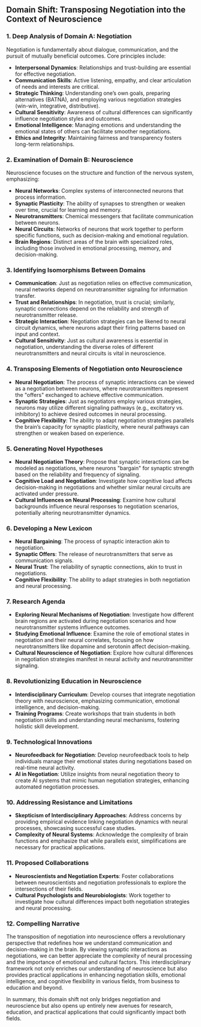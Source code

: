 ## Domain Shift: Transposing Negotiation into the Context of Neuroscience

### 1. Deep Analysis of Domain A: Negotiation
Negotiation is fundamentally about dialogue, communication, and the pursuit of mutually beneficial outcomes. Core principles include:

- **Interpersonal Dynamics**: Relationships and trust-building are essential for effective negotiation.
- **Communication Skills**: Active listening, empathy, and clear articulation of needs and interests are critical.
- **Strategic Thinking**: Understanding one’s own goals, preparing alternatives (BATNA), and employing various negotiation strategies (win-win, integrative, distributive).
- **Cultural Sensitivity**: Awareness of cultural differences can significantly influence negotiation styles and outcomes.
- **Emotional Intelligence**: Managing emotions and understanding the emotional states of others can facilitate smoother negotiations.
- **Ethics and Integrity**: Maintaining fairness and transparency fosters long-term relationships.

### 2. Examination of Domain B: Neuroscience
Neuroscience focuses on the structure and function of the nervous system, emphasizing:

- **Neural Networks**: Complex systems of interconnected neurons that process information.
- **Synaptic Plasticity**: The ability of synapses to strengthen or weaken over time, crucial for learning and memory.
- **Neurotransmitters**: Chemical messengers that facilitate communication between neurons.
- **Neural Circuits**: Networks of neurons that work together to perform specific functions, such as decision-making and emotional regulation.
- **Brain Regions**: Distinct areas of the brain with specialized roles, including those involved in emotional processing, memory, and decision-making.

### 3. Identifying Isomorphisms Between Domains
- **Communication**: Just as negotiation relies on effective communication, neural networks depend on neurotransmitter signaling for information transfer.
- **Trust and Relationships**: In negotiation, trust is crucial; similarly, synaptic connections depend on the reliability and strength of neurotransmitter release.
- **Strategic Interaction**: Negotiation strategies can be likened to neural circuit dynamics, where neurons adapt their firing patterns based on input and context.
- **Cultural Sensitivity**: Just as cultural awareness is essential in negotiation, understanding the diverse roles of different neurotransmitters and neural circuits is vital in neuroscience.

### 4. Transposing Elements of Negotiation onto Neuroscience
- **Neural Negotiation**: The process of synaptic interactions can be viewed as a negotiation between neurons, where neurotransmitters represent the "offers" exchanged to achieve effective communication.
- **Synaptic Strategies**: Just as negotiators employ various strategies, neurons may utilize different signaling pathways (e.g., excitatory vs. inhibitory) to achieve desired outcomes in neural processing.
- **Cognitive Flexibility**: The ability to adapt negotiation strategies parallels the brain’s capacity for synaptic plasticity, where neural pathways can strengthen or weaken based on experience.

### 5. Generating Novel Hypotheses
- **Neural Negotiation Theory**: Propose that synaptic interactions can be modeled as negotiations, where neurons "bargain" for synaptic strength based on the reliability and frequency of signaling.
- **Cognitive Load and Negotiation**: Investigate how cognitive load affects decision-making in negotiations and whether similar neural circuits are activated under pressure.
- **Cultural Influences on Neural Processing**: Examine how cultural backgrounds influence neural responses to negotiation scenarios, potentially altering neurotransmitter dynamics.

### 6. Developing a New Lexicon
- **Neural Bargaining**: The process of synaptic interaction akin to negotiation.
- **Synaptic Offers**: The release of neurotransmitters that serve as communication signals.
- **Neural Trust**: The reliability of synaptic connections, akin to trust in negotiations.
- **Cognitive Flexibility**: The ability to adapt strategies in both negotiation and neural processing.

### 7. Research Agenda
- **Exploring Neural Mechanisms of Negotiation**: Investigate how different brain regions are activated during negotiation scenarios and how neurotransmitter systems influence outcomes.
- **Studying Emotional Influence**: Examine the role of emotional states in negotiation and their neural correlates, focusing on how neurotransmitters like dopamine and serotonin affect decision-making.
- **Cultural Neuroscience of Negotiation**: Explore how cultural differences in negotiation strategies manifest in neural activity and neurotransmitter signaling.

### 8. Revolutionizing Education in Neuroscience
- **Interdisciplinary Curriculum**: Develop courses that integrate negotiation theory with neuroscience, emphasizing communication, emotional intelligence, and decision-making.
- **Training Programs**: Create workshops that train students in both negotiation skills and understanding neural mechanisms, fostering holistic skill development.

### 9. Technological Innovations
- **Neurofeedback for Negotiation**: Develop neurofeedback tools to help individuals manage their emotional states during negotiations based on real-time neural activity.
- **AI in Negotiation**: Utilize insights from neural negotiation theory to create AI systems that mimic human negotiation strategies, enhancing automated negotiation processes.

### 10. Addressing Resistance and Limitations
- **Skepticism of Interdisciplinary Approaches**: Address concerns by providing empirical evidence linking negotiation dynamics with neural processes, showcasing successful case studies.
- **Complexity of Neural Systems**: Acknowledge the complexity of brain functions and emphasize that while parallels exist, simplifications are necessary for practical applications.

### 11. Proposed Collaborations
- **Neuroscientists and Negotiation Experts**: Foster collaborations between neuroscientists and negotiation professionals to explore the intersections of their fields.
- **Cultural Psychologists and Neurobiologists**: Work together to investigate how cultural differences impact both negotiation strategies and neural processing.

### 12. Compelling Narrative
The transposition of negotiation into neuroscience offers a revolutionary perspective that redefines how we understand communication and decision-making in the brain. By viewing synaptic interactions as negotiations, we can better appreciate the complexity of neural processing and the importance of emotional and cultural factors. This interdisciplinary framework not only enriches our understanding of neuroscience but also provides practical applications in enhancing negotiation skills, emotional intelligence, and cognitive flexibility in various fields, from business to education and beyond. 

In summary, this domain shift not only bridges negotiation and neuroscience but also opens up entirely new avenues for research, education, and practical applications that could significantly impact both fields.